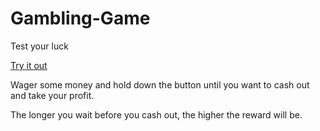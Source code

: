 # Gambling-Game
Test your luck

[Try it out](https://tylario.github.io/Gambling-Game/index.html)

Wager some money and hold down the button until you want to cash out and take your profit.

The longer you wait before you cash out, the higher the reward will be.

